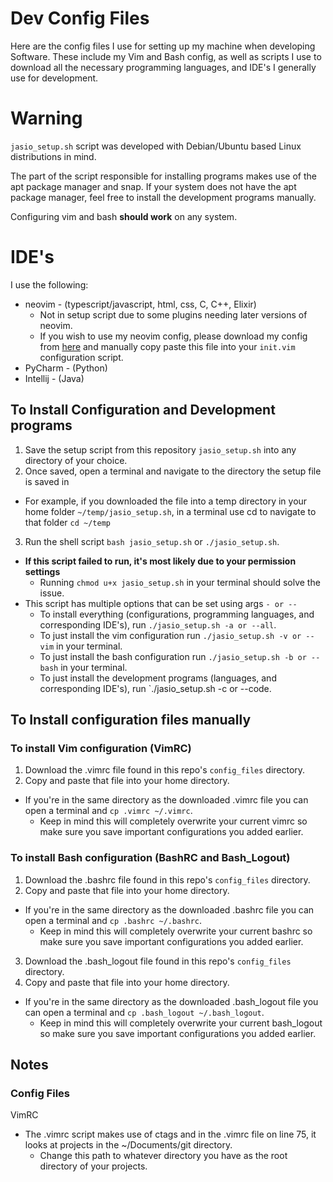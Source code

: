 # Dev Config Files

Here are the config files I use for setting up my machine when developing Software. These include my Vim and Bash config, as well as scripts I use to download all the necessary programming languages, and IDE's I generally use for development.

# Warning
`jasio_setup.sh` script was developed with Debian/Ubuntu based Linux distributions in mind.

The part of the script responsible for installing programs makes use of the apt package manager and snap.
If your system does not have the apt package manager, feel free to install the development programs manually.

Configuring vim and bash **should work** on any system.

# IDE's
I use the following:
* neovim - (typescript/javascript, html, css, C, C++, Elixir)
  - Not in setup script due to some plugins needing later versions of neovim.
  - If you wish to use my neovim config, please download my config from [here](https://gitlab.com/Jasioski/dev-config-files/-/blob/master/config_files/not_in_setup_file/nvim/init.vim) and manually copy paste this file into your `init.vim` configuration script.
* PyCharm - (Python)
* Intellij - (Java)



## To Install Configuration and Development programs
1. Save the setup script from this repository `jasio_setup.sh` into any directory of your choice.
2. Once saved, open a terminal and navigate to the directory the setup file is saved in
  - For example, if you downloaded the file into a temp directory in your home folder `~/temp/jasio_setup.sh`, in a terminal use cd to navigate to that folder `cd ~/temp`
3. Run the shell script `bash jasio_setup.sh` or `./jasio_setup.sh`.
  - **If this script failed to run, it's most likely due to your permission settings**
    - Running `chmod u+x jasio_setup.sh` in your terminal should solve the issue.
  - This script has multiple options that can be set using args `- or --`
    - To install everything (configurations, programming languages, and corresponding IDE's), run `./jasio_setup.sh -a or --all`.
    - To just install the vim configuration run `./jasio_setup.sh -v or --vim` in your terminal.
    - To just install the bash configuration run `./jasio_setup.sh -b or --bash` in your terminal.
    - To just install the development programs (languages, and corresponding IDE's), run `./jasio_setup.sh -c or --code.

## To Install configuration files manually
### To install Vim configuration (VimRC)
1. Download the .vimrc file found in this repo's `config_files` directory.
2. Copy and paste that file into your home directory.
  - If you're in the same directory as the downloaded .vimrc file you can open a terminal and `cp .vimrc ~/.vimrc`.
    - Keep in mind this will completely overwrite your current vimrc so make sure you save important configurations you added earlier.

### To install Bash configuration (BashRC and Bash_Logout)
1. Download the .bashrc file found in this repo's `config_files` directory.
2. Copy and paste that file into your home directory.
  - If you're in the same directory as the downloaded .bashrc file you can open a terminal and `cp .bashrc ~/.bashrc`.
    - Keep in mind this will completely overwrite your current bashrc so make sure you save important configurations you added earlier.


3. Download the .bash_logout file found in this repo's `config_files` directory.
4. Copy and paste that file into your home directory.
  - If you're in the same directory as the downloaded .bash_logout file you can open a terminal and `cp .bash_logout ~/.bash_logout`.
    - Keep in mind this will completely overwrite your current bash_logout so make sure you save important configurations you added earlier.

## Notes
### Config Files
VimRC
  - The .vimrc script makes use of ctags and in the .vimrc file on line 75, it looks at projects in the ~/Documents/git directory.
    - Change this path to whatever directory you have as the root directory of your projects.
